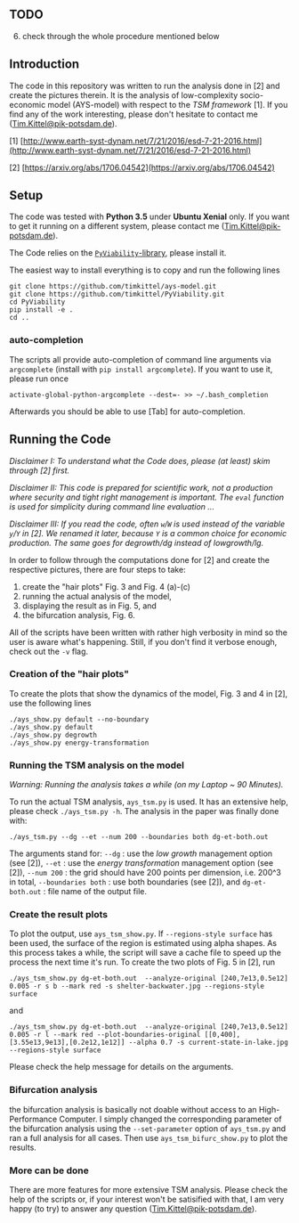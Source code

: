 ## TODO

6. check through the whole procedure mentioned below


## Introduction

The code in this repository was written to run the analysis done in [2] and create the pictures therein. It is the analysis of low-complexity socio-economic model (AYS-model) with respect to the *TSM framework* [1]. If you find any of the work interesting, please don't hesitate to contact me (Tim.Kittel@pik-potsdam.de).


[1] [http://www.earth-syst-dynam.net/7/21/2016/esd-7-21-2016.html](http://www.earth-syst-dynam.net/7/21/2016/esd-7-21-2016.html)

[2] [https://arxiv.org/abs/1706.04542](https://arxiv.org/abs/1706.04542)


## Setup

The code was tested with **Python 3.5** under **Ubuntu Xenial** only. If you want to get it running on a different system, please contact me (Tim.Kittel@pik-potsdam.de).

The Code relies on the [`PyViability`-library](https://github.com/timkittel/PyViability), please install it.

The easiest way to install everything is to copy and run the following lines
```
git clone https://github.com/timkittel/ays-model.git
git clone https://github.com/timkittel/PyViability.git
cd PyViability
pip install -e .
cd ..
```

### auto-completion

The scripts all provide auto-completion of command line arguments via `argcomplete` (install with `pip install argcomplete`). If you want to use it, please run once
```
activate-global-python-argcomplete --dest=- >> ~/.bash_completion
```
Afterwards you should be able to use [Tab] for auto-completion.


## Running the Code

*Disclaimer I: To understand what the Code does, please (at least) skim through [2] first.*

*Disclaimer II: This code is prepared for scientific work, not a production where security and tight right management is important. The `eval` function is used for simplicity during command line evaluation ...*

*Disclaimer III: If you read the code, often `w`/`W` is used instead of the variable `y`/`Y` in [2]. We renamed it later, because `Y` is a common choice for economic production. The same goes for degrowth/dg instead of lowgrowth/lg.*

In order to follow through the computations done for [2] and create the respective pictures, there are four steps  to take:

1. create the "hair plots" Fig. 3 and Fig. 4 (a)-(c)
2. running the actual analysis of the model,
3. displaying the result as in Fig. 5, and
4. the bifurcation analysis, Fig. 6.

All of the scripts have been written with rather high verbosity in mind so the user is aware what's happening. Still, if you don't find it verbose enough, check out the `-v` flag.


### Creation of the "hair plots"

To create the plots that show the dynamics of the model, Fig. 3 and 4 in [2], use the following lines
```
./ays_show.py default --no-boundary
./ays_show.py default
./ays_show.py degrowth
./ays_show.py energy-transformation
```

### Running the TSM analysis on the model

*Warning: Running the analysis takes a while (on my Laptop ~ 90 Minutes).*

To run the actual TSM analysis, `ays_tsm.py` is used. It has an extensive help, please check `./ays_tsm.py -h`. The analysis in the paper was finally done with:
```
./ays_tsm.py --dg --et --num 200 --boundaries both dg-et-both.out
```
The arguments stand for:
`--dg` : use the *low growth* management option (see [2]),
`--et` : use the *energy transformation* management option (see [2]),
`--num 200` : the grid should have 200 points per dimension, i.e. 200^3 in total,
`--boundaries both` : use both boundaries (see [2]), and
`dg-et-both.out` : file name of the output file.

### Create the result plots

To plot the output, use `ays_tsm_show.py`. If `--regions-style surface` has been used, the surface of the region is estimated using alpha shapes. As this process takes a while, the script will save a cache file to speed up the process the next time it's run. To create the two plots of Fig. 5 in [2], run 
```
./ays_tsm_show.py dg-et-both.out  --analyze-original [240,7e13,0.5e12] 0.005 -r s b --mark red -s shelter-backwater.jpg --regions-style surface
```
and
```
./ays_tsm_show.py dg-et-both.out  --analyze-original [240,7e13,0.5e12] 0.005 -r l --mark red --plot-boundaries-original [[0,400],[3.55e13,9e13],[0.2e12,1e12]] --alpha 0.7 -s current-state-in-lake.jpg --regions-style surface
```
Please check the help message for details on the arguments.

### Bifurcation analysis

the bifurcation analysis is basically not doable without access to an High-Performance Computer. I simply changed the corresponding parameter of the bifurcation analysis using the `--set-parameter` option of `ays_tsm.py` and ran a full analysis for all cases. Then use `ays_tsm_bifurc_show.py` to plot the results.

### More can be done

There are more features for more extensive TSM analysis. Please check the help of the scripts or, if your interest won't be satisified with that, I am very happy (to try) to answer any question (Tim.Kittel@pik-potsdam.de).


